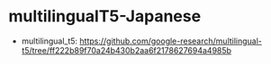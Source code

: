 # multilingualT5-Japanese

- multilingual_t5: https://github.com/google-research/multilingual-t5/tree/ff222b89f70a24b430b2aa6f2178627694a4985b
